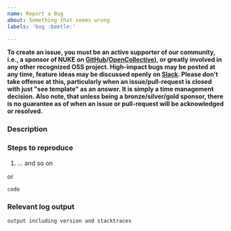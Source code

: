 ```yaml
---
name: Report a Bug
about: Something that seems wrong
labels: 'bug :beetle:'

---
```


**To create an issue, you must be an active supporter of our community, i.e., a sponsor of NUKE on [GitHub](https://github.com/sponsors/matkoch)/[OpenCollective](https://opencollective.com/nuke)), or greatly involved in any other recognized OSS project. High-impact bugs may be posted at any time, feature ideas may be discussed openly on [Slack](https://slofile.com/slack/nukebuildnet). Please don't take offense at this, particularly when an issue/pull-request is closed with just "see template" as an answer. It is simply a time management decision. Also note, that unless being a bronze/silver/gold sponsor, there is no guarantee as of when an issue or pull-request will be acknowledged or resolved.**

<!-- REMOVE UNTIL HERE -->

### Description

### Steps to reproduce

1. ... and so on

or

```
code
```

### Relevant log output

```
output including version and stacktraces
```
